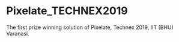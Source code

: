 # Pixelate_TECHNEX2019
The first prize winning solution of Pixelate, Technex 2019, IIT (BHU) Varanasi.
